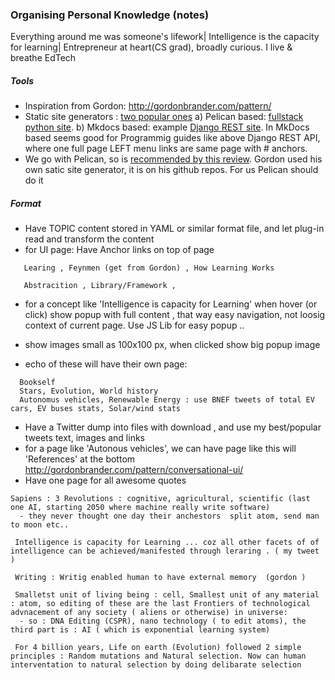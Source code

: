 ### Organising Personal Knowledge (notes)

Everything around me was someone's lifework| Intelligence is the capacity for learning| Entrepreneur at heart(CS grad), broadly curious. I live & breathe EdTech

##### Tools 
- Inspiration from Gordon: http://gordonbrander.com/pattern/
- Static site generators : [two popular ones](https://www.fullstackpython.com/static-site-generator.html) a) Pelican based: [fullstack python site](https://github.com/mattmakai/fullstackpython.com). b) Mkdocs  based: example [Django REST site](http://www.django-rest-framework.org/#api-guide). In MkDocs based seems good for Programmig guides like above Django REST API, where one full page LEFT menu links are same page with # anchors.  
- We go with Pelican, so is [recommended by this review](http://maxpearl.us/review-of-python-open-source-static-site-generators.html). Gordon used his own satic site generator, it is on his github repos. For us Pelican should do it

##### Format
- Have TOPIC content stored in YAML or similar format file, and let plug-in read and transform the content
- for UI page: Have Anchor links on top of page
```
   Learing , Feynmen (get from Gordon) , How Learning Works
   
   Abstracition , Library/Framework , 
```
- for a concept like 'Intelligence is capacity for Learning' when hover (or click) show popup with full content , that way easy navigation, not loosig context of current page. Use JS Lib for easy popup ..

- show images small as 100x100 px, when clicked show big popup image
- echo of these will have their own page: 
```
  Bookself 
  Stars, Evolution, World history 
  Autonomus vehicles, Renewable Energy : use BNEF tweets of total EV cars, EV buses stats, Solar/wind stats
```
- Have a Twitter dump into files with download , and use my best/popular tweets text, images and links
- for a page like 'Autonous vehicles', we can have page like this will 'References' at the bottom http://gordonbrander.com/pattern/conversational-ui/
- Have one page for all awesome quotes
```
Sapiens : 3 Revolutions : cognitive, agricultural, scientific (last one AI, starting 2050 where machine really write software)
  - they never thought one day their anchestors  split atom, send man to moon etc..
  
 Intelligence is capacity for Learning ... coz all other facets of of intelligence can be achieved/manifested through leraring . ( my tweet )
 
 Writing : Writig enabled human to have external memory  (gordon )
 
 Smalletst unit of living being : cell, Smallest unit of any material : atom, so editing of these are the last Frontiers of technological advnacement of any society ( aliens or otherwise) in universe:
  - so : DNA Editing (CSPR), nano technology ( to edit atoms), the third part is : AI ( which is exponential learning system)
  
 For 4 billion years, Life on earth (Evolution) followed 2 simple principles : Random mutations and Natural selection. Now can human interventation to natural selection by doing delibarate selection
 
 
```
